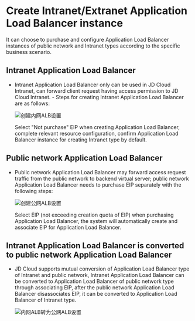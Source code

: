 # Create Intranet/Extranet Application Load Balancer instance

It can choose to purchase and configure Application Load Balancer instances of public network and Intranet types according to the specific business scenario.

## Intranet Application Load Balancer

- Intranet Application Load Balancer only can be used in JD Cloud Intranet, can forward client request having access permission to JD Cloud Intranet. - Steps for creating Intranet Application Load Balancer are as follows:

	![创建内网ALB设置](../../../../image/Networking/ALB/ALB-058.png)

	Select "Not purchase" EIP when creating Application Load Balancer, complete relevant resource configuration, confirm Application Load Balancer instance for creating Intranet type by default.
	
## Public network Application Load Balancer

- Public network Application Load Balancer may forward access request traffic from the public network to backend virtual server; public network Application Load Balancer needs to purchase EIP separately with the following steps:

	![创建公网ALB设置](../../../../image/Networking/ALB/ALB-059.png)

	Select EIP (not exceeding creation quota of EIP) when purchasing Application Load Balancer, the system will automatically create and associate EIP for Application Load Balancer.

## Intranet Application Load Balancer is converted to public network Application Load Balancer

- JD Cloud supports mutual conversion of Application Load Balancer type of Intranet and public network, Intranet Application Load Balancer can be converted to Application Load Balancer of public network type through associating EIP, after the public network Application Load Balancer disassociates EIP, it can be converted to Application Load Balancer of Intranet type.

	![内网ALB转为公网ALB设置](../../../../image/Networking/ALB/ALB-060.png)

	
